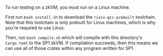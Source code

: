 To run testing on a zkVM, you must run on a Linux machine.

First run `bash install.sh` to download the `riscv-gcc-prebuilt` toolchain. Note that this toolchain is only prebuilt for Linux machines, which is why you're required to use Linux.

Then, run `bash compile.sh` which will compile with this directory's `Cargo.toml` to the SP1 zkVM. If compilation succeeds, then this means we can use all of those crates within any program written for SP1.